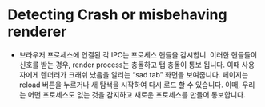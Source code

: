 # Detecting Crash or misbehaving renderer

* 브라우저 프로세스에 연결된 각 IPC는 프로세스 핸들을 감시합니. 이러한 핸들들이 신호를 받는 경우, render process는 충돌하고 탭 충돌이 통보 됩니다. 이때 사용자에게 렌더러가 크래쉬 났음을 알리는 “sad tab” 화면을 보여줍니다. 페이지는 reload 버튼을 누르거나 새 탐색을 시작하여 다시 로드 할 수 있습니다. 이때, 우리는 어떤 프로세스도 없는 것을 감지하고 새로운 프로세스를 만들어 통보합니다.

